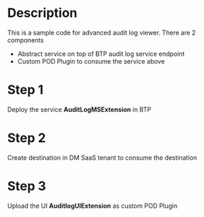 # Description
This is a sample code for advanced audit log viewer. There are 2 components 
 - Abstract service on top of BTP audit log service endpoint
 - Custom POD Plugin to consume the service above

# Step 1
Deploy the service **AuditLogMSExtension** in BTP

# Step 2
Create destination in DM SaaS tenant to consume the destination

# Step 3
Upload the UI **AuditlogUIExtension** as custom POD Plugin 